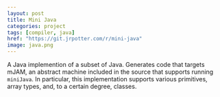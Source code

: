 ```yaml
---
layout: post
title: Mini Java
categories: project
tags: [compiler, java]
href: "https://git.jrpotter.com/r/mini-java"
image: java.png
---
```


A Java implemention of a subset of Java. Generates code that targets mJAM, an
abstract machine included in the source that supports running `miniJava`. In
particular, this implementation supports various primitives, array types, and,
to a certain degree, classes.
